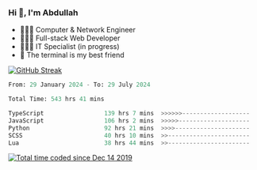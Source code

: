 <h3>Hi 👋, I'm Abdullah</h3>

- 👷🏼‍♂️ Computer & Network Engineer
- 👨🏻‍💻 Full-stack Web Developer
- 👨🏻‍💻 IT Specialist (in progress)
- 🖤 The terminal is my best friend

[![GitHub Streak](https://streak-stats.demolab.com?user=al3bad&theme=transparent&date_format=j%20M%5B%20Y%5D)](https://git.io/streak-stats)

<!--START_SECTION:waka-->

```python
From: 29 January 2024 - To: 29 July 2024

Total Time: 543 hrs 41 mins

TypeScript                 139 hrs 7 mins  >>>>>>-------------------   25.40 %
JavaScript                 106 hrs 2 mins  >>>>>--------------------   19.36 %
Python                     92 hrs 21 mins  >>>>---------------------   16.87 %
SCSS                       40 hrs 10 mins  >>-----------------------   07.33 %
Lua                        38 hrs 44 mins  >>-----------------------   07.08 %
```

<!--END_SECTION:waka-->

<p>
  <a href="https://wakatime.com/@ce2a2aac-0d6b-4d65-b864-8a4bcaf12967"><img src="https://wakatime.com/badge/user/ce2a2aac-0d6b-4d65-b864-8a4bcaf12967.svg" alt="Total time coded since Dec 14 2019" /></a>
</p>
